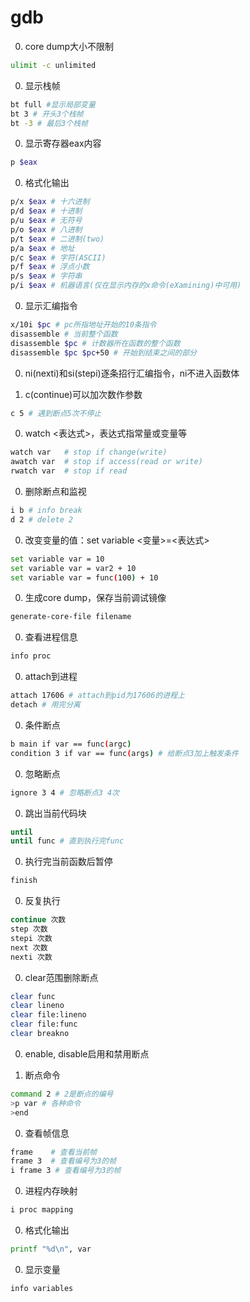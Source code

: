 # gdb

0. core dump大小不限制
```sh
ulimit -c unlimited
```

0. 显示栈帧
```sh
bt full #显示局部变量
bt 3 # 开头3个栈帧
bt -3 # 最后3个栈帧
```

0. 显示寄存器eax内容
```sh
p $eax
```

0. 格式化输出
```sh
p/x $eax # 十六进制
p/d $eax # 十进制
p/u $eax # 无符号
p/o $eax # 八进制
p/t $eax # 二进制(two)
p/a $eax # 地址
p/c $eax # 字符(ASCII)
p/f $eax # 浮点小数
p/s $eax # 字符串
p/i $eax # 机器语言(仅在显示内存的x命令(eXamining)中可用)
```

0. 显示汇编指令
```sh
x/10i $pc # pc所指地址开始的10条指令
disassemble # 当前整个函数
disassemble $pc # 计数器所在函数的整个函数
disassemble $pc $pc+50 # 开始到结束之间的部分
```

0. ni(nexti)和si(stepi)逐条招行汇编指令，ni不进入函数体

0. c(continue)可以加次数作参数
```sh
c 5 # 遇到断点5次不停止
```

0. watch <表达式>，表达式指常量或变量等
```sh
watch var   # stop if change(write)
awatch var  # stop if access(read or write)
rwatch var  # stop if read
```

0. 删除断点和监视
```sh
i b # info break
d 2 # delete 2
```

0. 改变变量的值：set variable <变量>=<表达式>
```sh
set variable var = 10
set variable var = var2 + 10
set variable var = func(100) + 10
```

0. 生成core dump，保存当前调试镜像
```sh
generate-core-file filename
```

0. 查看进程信息
```sh
info proc
```

0. attach到进程
```sh
attach 17606 # attach到pid为17606的进程上
detach # 用完分离
```

0. 条件断点
```sh
b main if var == func(argc)
condition 3 if var == func(args) # 给断点3加上触发条件
```

0. 忽略断点
```sh
ignore 3 4 # 忽略断点3 4次
```

0. 跳出当前代码块
```sh
until
until func # 直到执行完func
```

0. 执行完当前函数后暂停
```sh
finish
```

0. 反复执行
```sh
continue 次数
step 次数
stepi 次数
next 次数
nexti 次数
```

0. clear范围删除断点
```sh
clear func
clear lineno
clear file:lineno
clear file:func
clear breakno
```

0. enable, disable启用和禁用断点

0. 断点命令
```sh
command 2 # 2是断点的编号
>p var # 各种命令
>end
```

0. 查看帧信息
```sh
frame    # 查看当前帧
frame 3  # 查看编号为3的帧
i frame 3 # 查看编号为3的帧
```

0. 进程内存映射
```sh
i proc mapping
```

0. 格式化输出
```sh
printf "%d\n", var
```

0. 显示变量
```sh
info variables
```
